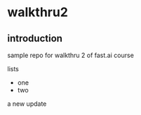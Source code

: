 # walkthru2
## introduction

sample repo for walkthru 2 of fast.ai course

lists
  - one
  - two

a new update
